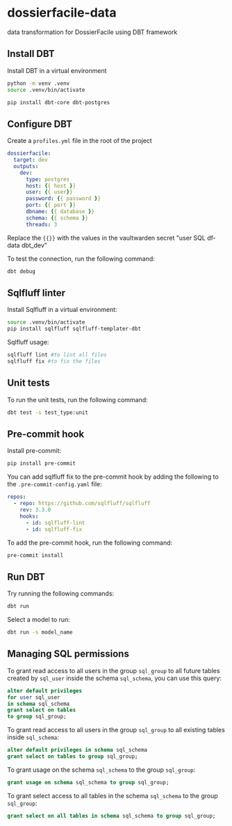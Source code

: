 # dossierfacile-data
data transformation for DossierFacile using DBT framework

## Install DBT

Install DBT in a virtual environment

```bash
python -m venv .venv
source .venv/bin/activate
```

```bash
pip install dbt-core dbt-postgres
```

## Configure DBT

Create a `profiles.yml` file in the root of the project

```yml
dossierfacile:
  target: dev
  outputs:
    dev:
      type: postgres
      host: {{ host }}
      user: {{ user}}
      password: {{ password }}
      port: {{ port }}
      dbname: {{ database }}
      schema: {{ schema }}
      threads: 3
```

Replace the `{{}}` with the values in the vaultwarden secret "user SQL df-data dbt_dev"

To test the connection, run the following command:

```bash
dbt debug
```

## Sqlfluff linter

Install Sqlfluff in a virtual environment:

```bash
source .venv/bin/activate
pip install sqlfluff sqlfluff-templater-dbt
```

Sqlfluff usage:

```bash
sqlfluff lint #to lint all files
sqlfluff fix #to fix the files
```

## Unit tests

To run the unit tests, run the following command:

```bash
dbt test -s test_type:unit
```

## Pre-commit hook

Install pre-commit:

```bash
pip install pre-commit
```

You can add sqlfluff fix to the pre-commit hook by adding the following to the `.pre-commit-config.yaml` file:

```yaml
repos:
  - repo: https://github.com/sqlfluff/sqlfluff
    rev: 3.3.0
    hooks:
      - id: sqlfluff-lint
      - id: sqlfluff-fix
```

To add the pre-commit hook, run the following command:

```bash
pre-commit install
```

## Run DBT

Try running the following commands:

```bash
dbt run
```

Select a model to run:

```bash
dbt run -s model_name
```

## Managing SQL permissions

To grant read access to all users in the group `sql_group` to all future tables created by `sql_user` inside the schema `sql_schema`, you can use this query:
```sql
alter default privileges 
for user sql_user 
in schema sql_schema 
grant select on tables 
to group sql_group;
```

To grant read access to all users in the group `sql_group` to all existing tables inside `sql_schema`:
```sql
alter default privileges in schema sql_schema
grant select on tables to group sql_group;
```

To grant usage on the schema `sql_schema` to the group `sql_group`:
```sql
grant usage on schema sql_schema to group sql_group;
```

To grant select access to all tables in the schema `sql_schema` to the group `sql_group`:
```sql
grant select on all tables in schema sql_schema to group sql_group;
```